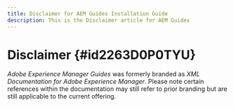 ```yaml
---
title: Disclaimer for AEM Guides Installation Guide
description: This is the Disclaimer article for AEM Guides 
---
```


# Disclaimer {#id2263D0P0TYU}

*Adobe Experience Manager Guides* was formerly branded as *XML Documentation for Adobe Experience Manager*. Please note certain references within the documentation may still refer to prior branding but are still applicable to the current offering.

